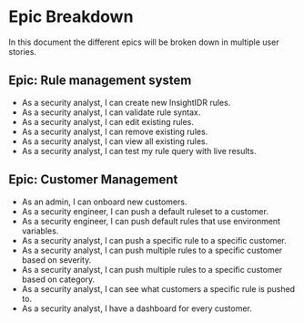 # Epic Breakdown
In this document the different epics will be broken down in multiple user stories.

## Epic: Rule management system
- As a security analyst, I can create new InsightIDR rules.
- As a security analyst, I can validate rule syntax.
- As a security analyst, I can edit existing rules.
- As a security analyst, I can remove existing rules.
- As a security analyst, I can view all existing rules.
- As a security analyst, I can test my rule query with live results.

## Epic: Customer Management
- As an admin, I can onboard new customers.
- As a security engineer, I can push a default ruleset to a customer.
- As a security engineer, I can push default rules that use environment variables.
- As a security analyst, I can push a specific rule to a specific customer.
- As a security analyst, I can push multiple rules to a specific customer based on severity.
- As a security analyst, I can push multiple rules to a specific customer based on category.
- As a security analyst, I can see what customers a specific rule is pushed to.
- As a security analyst, I have a dashboard for every customer.